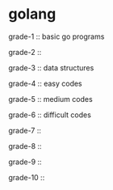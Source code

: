 # golang

grade-1   ::  basic go programs

grade-2   :: 

grade-3   ::  data structures

grade-4   ::  easy codes

grade-5   ::  medium codes

grade-6   ::  difficult codes

grade-7   ::  

grade-8   ::  

grade-9   ::  

grade-10  ::  
